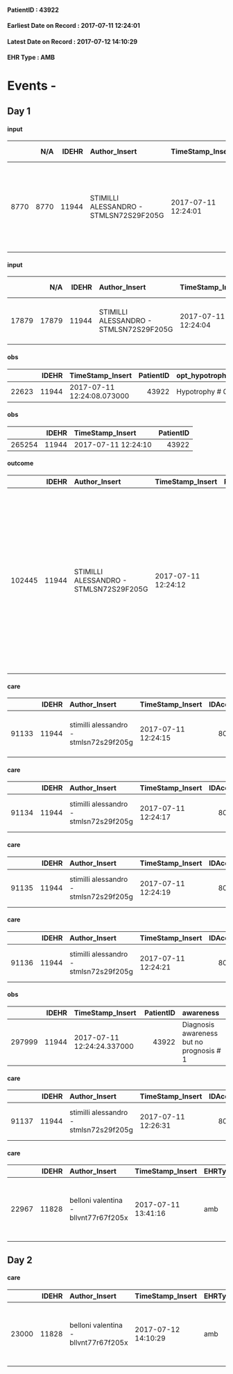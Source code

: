 
#### PatientID : 43922
#### Earliest Date on Record : 2017-07-11 12:24:01
#### Latest Date on Record : 2017-07-12 14:10:29
#### EHR Type : AMB

# Events - 

## Day 1

#### input
|      |    N/A |   IDEHR | Author_Insert                          | TimeStamp_Insert    |   IDAccess | EHRType   |   PatientID |   IDDigitalSignDocument | persone_vicine   |   Unnamed: 0_y |   IDANAMNESI_MED |   Non_Rilevabile_y | Note_Non_Rilevabile_y   | opt_consapevolezza                          | diagnosis                                                                                                                                                 |
|-----:|-------:|--------:|:---------------------------------------|:--------------------|-----------:|:----------|------------:|------------------------:|:-----------------|---------------:|-----------------:|-------------------:|:------------------------|:--------------------------------------------|:----------------------------------------------------------------------------------------------------------------------------------------------------------|
| 8770 |   8770 |   11944 | STIMILLI ALESSANDRO - STMLSN72S29F205G | 2017-07-11 12:24:01 |      80557 | AMB       |       43922 |                  811184 | N/A              |          13321 |             6893 |                  0 | NR                      | Awareness of diagnosis but no prognosis # 2 | Pz. 87 anni affetto da k colon (operato nel 2012 emicolectomia dx.), mts epatiche. Pregresso carcinoma della laringe nel 1998 da allora tracheostomizzato |

#### input
|       |    N/A |   IDEHR | Author_Insert                          | TimeStamp_Insert    |   IDAccess | EHRType   |   PatientID |   IDDigitalSignDocument | persone_vicine   |   Unnamed: 0_y.1 |   IDDIAGNOSI_ICD |   Non_Rilevabile_y.1 | Note_Non_Rilevabile_y.1   | I_ICD                                                 | II_ICD                                                                        | I_Anno   | I_Mese   |
|------:|-------:|--------:|:---------------------------------------|:--------------------|-----------:|:----------|------------:|------------------------:|:-----------------|-----------------:|-----------------:|---------------------:|:--------------------------|:------------------------------------------------------|:------------------------------------------------------------------------------|:---------|:---------|
| 17879 |  17879 |   11944 | STIMILLI ALESSANDRO - STMLSN72S29F205G | 2017-07-11 12:24:04 |      80557 | AMB       |       43922 |                  811185 | N/A              |             3440 |             3440 |                    0 | NR                        | 1539 - Tumori maligni del colon, non specificato#2042 | 1977 - Tumori maligni secondari del fegato, specificati come metastatici#2155 | 2012#52  | 07#07    |

#### obs
|       |   IDEHR | TimeStamp_Insert           |   PatientID | opt_hypotrophy   | asthenia   | body_temp    | agitation_behavior_freq   | cognitive_state   |
|------:|--------:|:---------------------------|------------:|:-----------------|:-----------|:-------------|:--------------------------|:------------------|
| 22623 |   11944 | 2017-07-11 12:24:08.073000 |       43922 | Hypotrophy # 0   | Severe # 3 | Apyrexia # 0 | quiet # 0                 | Polished # 2      |

#### obs
|        |   IDEHR | TimeStamp_Insert    |   PatientID |
|-------:|--------:|:--------------------|------------:|
| 265254 |   11944 | 2017-07-11 12:24:10 |       43922 |

#### outcome
|        |   IDEHR | Author_Insert                          | TimeStamp_Insert    |   PatientID |   IDDigitalSignDocument |   IDPAI_VIDAS | opt_problem                     |   opt_problem_num | opt_obiettivo                                                                                                                                                                                                   |   opt_obiettivo_num | opt_stato_problema   |   opt_stato_problema_num | opt_interventi                                                                                                               |   opt_interventi_num |
|-------:|--------:|:---------------------------------------|:--------------------|------------:|------------------------:|--------------:|:--------------------------------|------------------:|:----------------------------------------------------------------------------------------------------------------------------------------------------------------------------------------------------------------|--------------------:|:---------------------|-------------------------:|:-----------------------------------------------------------------------------------------------------------------------------|---------------------:|
| 102445 |   11944 | STIMILLI ALESSANDRO - STMLSN72S29F205G | 2017-07-11 12:24:12 |       43922 |                  811188 |        104695 | Deficit in the care of s√® # 25 |                 4 | Maintain the patient's dignity, where possible, by helping him or her to accept his / her limitations, evaluating himself / herself realistically and objectively (eating, washing, dressing, eliminating) # 42 |                   4 | Open Problem # 1     |                        1 | Implementation PAI - Completely replace the activities of daily life # 183; Implementation PAI - Ensure proper privacy # 182 |                    4 |

#### care
|       |   IDEHR | Author_Insert                          | TimeStamp_Insert    |   IDAccess | EHRType   |   PatientID |   IDTERAPIE_OUTPAT_VIDAS | ds_dose   | opt_via_di_somm        | ds_ora       | dt_data_inizio      |   opt_pregressa |   opt_somm_terapia |   opt_estemporanea |   opt_termina |   opt_somm_in_pompa | opt_farmaco                                            |
|------:|--------:|:---------------------------------------|:--------------------|-----------:|:----------|------------:|-------------------------:|:----------|:-----------------------|:-------------|:--------------------|----------------:|-------------------:|-------------------:|--------------:|--------------------:|:-------------------------------------------------------|
| 91133 |   11944 | stimilli alessandro - stmlsn72s29f205g | 2017-07-11 12:24:15 |      80557 | amb       |       43922 |                    68767 | 1 fl      | subcutaneously # 3 = 3 | at need # 24 | 2017-07-11 00:00:00 |               0 |                  0 |                  0 |             0 |                   0 | scopolamine butylbromide (buscopan 20mg / ml fl) # 997 |

#### care
|       |   IDEHR | Author_Insert                          | TimeStamp_Insert    |   IDAccess | EHRType   |   PatientID |   IDTERAPIE_OUTPAT_VIDAS | ds_dose   | opt_via_di_somm        | ds_ora       | dt_data_inizio      |   opt_pregressa |   opt_somm_terapia |   opt_estemporanea |   opt_termina |   opt_somm_in_pompa | opt_farmaco                          |
|------:|--------:|:---------------------------------------|:--------------------|-----------:|:----------|------------:|-------------------------:|:----------|:-----------------------|:-------------|:--------------------|----------------:|-------------------:|-------------------:|--------------:|--------------------:|:-------------------------------------|
| 91134 |   11944 | stimilli alessandro - stmlsn72s29f205g | 2017-07-11 12:24:17 |      80557 | amb       |       43922 |                    68768 | 1/2 fl    | subcutaneously # 3 = 3 | at need # 24 | 2017-07-11 00:00:00 |               0 |                  0 |                  0 |             0 |                   0 | delorazepam (en 1 ml 5 mg fl) # 1849 |

#### care
|       |   IDEHR | Author_Insert                          | TimeStamp_Insert    |   IDAccess | EHRType   |   PatientID |   IDTERAPIE_OUTPAT_VIDAS | ds_dose   | opt_via_di_somm        | ds_ora   | dt_data_inizio      |   opt_pregressa |   opt_somm_terapia |   opt_estemporanea |   opt_termina |   opt_somm_in_pompa | opt_farmaco                                |
|------:|--------:|:---------------------------------------|:--------------------|-----------:|:----------|------------:|-------------------------:|:----------|:-----------------------|:---------|:--------------------|----------------:|-------------------:|-------------------:|--------------:|--------------------:|:-------------------------------------------|
| 91135 |   11944 | stimilli alessandro - stmlsn72s29f205g | 2017-07-11 12:24:19 |      80557 | amb       |       43922 |                    68769 | 1 fl      | subcutaneously # 3 = 3 | 08 # 8   | 2017-07-11 00:00:00 |               0 |                  0 |                  0 |             0 |                   0 | furosemide (lasix fiale 20mg / 2ml) # 1225 |

#### care
|       |   IDEHR | Author_Insert                          | TimeStamp_Insert    |   IDAccess | EHRType   |   PatientID |   IDTERAPIE_OUTPAT_VIDAS | ds_dose   | opt_via_di_somm        | ds_ora       | dt_data_inizio      |   opt_pregressa |   opt_somm_terapia |   opt_estemporanea |   opt_termina |   opt_somm_in_pompa | opt_farmaco                                |
|------:|--------:|:---------------------------------------|:--------------------|-----------:|:----------|------------:|-------------------------:|:----------|:-----------------------|:-------------|:--------------------|----------------:|-------------------:|-------------------:|--------------:|--------------------:|:-------------------------------------------|
| 91136 |   11944 | stimilli alessandro - stmlsn72s29f205g | 2017-07-11 12:24:21 |      80557 | amb       |       43922 |                    68770 | 1 fl      | subcutaneously # 3 = 3 | at need # 24 | 2017-07-11 00:00:00 |               0 |                  0 |                  0 |             0 |                   0 | tramadol (contramal 100 mg 2 ml fl) # 1687 |

#### obs
|        |   IDEHR | TimeStamp_Insert           |   PatientID | awareness                                |
|-------:|--------:|:---------------------------|------------:|:-----------------------------------------|
| 297999 |   11944 | 2017-07-11 12:24:24.337000 |       43922 | Diagnosis awareness but no prognosis # 1 |

#### care
|       |   IDEHR | Author_Insert                          | TimeStamp_Insert    |   IDAccess | EHRType   |   PatientID |   IDTERAPIE_OUTPAT_VIDAS | ds_dose   | opt_via_di_somm     | ds_ora   | dt_data_inizio      | ds_note_y        |   opt_pregressa |   opt_somm_terapia |   opt_estemporanea |   opt_termina |   opt_somm_in_pompa | opt_farmaco                                     |
|------:|--------:|:---------------------------------------|:--------------------|-----------:|:----------|------------:|-------------------------:|:----------|:--------------------|:---------|:--------------------|:-----------------|----------------:|-------------------:|-------------------:|--------------:|--------------------:|:------------------------------------------------|
| 91137 |   11944 | stimilli alessandro - stmlsn72s29f205g | 2017-07-11 12:26:31 |      80557 | amb       |       43922 |                    68771 | 1 system  | transdermal # 4 = 4 | 08 # 8   | 2017-07-11 00:00:00 | removes at 20:00 |               0 |                  0 |                  0 |             0 |                   0 | nitroglycerin (nitroderm 10mg / 24h tts) # 1187 |

#### care
|       |   IDEHR | Author_Insert                        | TimeStamp_Insert    | EHRType   |   PatientID |   IDGESTIONE_AUSILI |   ds_ncons |   opt_annulla_consegna | ds_note_x                                          | dt_Ric_consegna     | dt_ric_cons_forn    | opt_ausilio                                     |
|------:|--------:|:-------------------------------------|:--------------------|:----------|------------:|--------------------:|-----------:|-----------------------:|:---------------------------------------------------|:--------------------|:--------------------|:------------------------------------------------|
| 22967 |   11828 | belloni valentina - bllvnt77r67f205x | 2017-07-11 13:41:16 | amb       |       43922 |               22940 |      30908 |                      0 | x delivery contact his daughter marina 335 7301014 | 2017-07-11 00:00:00 | 2017-07-11 00:00:00 | electronic articulated bed with side rails # 14 |


## Day 2

#### care
|       |   IDEHR | Author_Insert                        | TimeStamp_Insert    | EHRType   |   PatientID |   IDGESTIONE_AUSILI |   ds_ncons |   ds_nritiro |   opt_annulla_consegna | ds_note_x                                          | dt_Ric_consegna     | dt_ric_cons_forn    | dt_ric_ritiro       | dt_ric_ritiro_forn   | opt_ausilio                                     |
|------:|--------:|:-------------------------------------|:--------------------|:----------|------------:|--------------------:|-----------:|-------------:|-----------------------:|:---------------------------------------------------|:--------------------|:--------------------|:--------------------|:---------------------|:------------------------------------------------|
| 23000 |   11828 | belloni valentina - bllvnt77r67f205x | 2017-07-12 14:10:29 | amb       |       43922 |               22973 |      30908 |        30926 |                      0 | x delivery contact his daughter marina 335 7301014 | 2017-07-11 00:00:00 | 2017-07-11 00:00:00 | 2017-07-12 00:00:00 | 2017-07-12 00:00:00  | electronic articulated bed with side rails # 14 |


